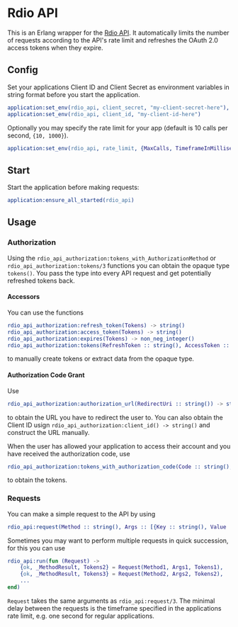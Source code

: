# Rdio API

This is an Erlang wrapper for the [Rdio API](http://www.rdio.com/developers/). It automatically limits the number of requests according to the API's rate limit and refreshes the OAuth 2.0 access tokens when they expire.

## Config

Set your applications Client ID and Client Secret as environment variables in string format before you start the application.

```erl
application:set_env(rdio_api, client_secret, "my-client-secret-here"),
application:set_env(rdio_api, client_id, "my-client-id-here")
```

Optionally you may specify the rate limit for your app (default is 10 calls per second, `{10, 1000}`).

```erl
application:set_env(rdio_api, rate_limit, {MaxCalls, TimeframeInMilliseconds})
```

## Start

Start the application before making requests:

```erl
application:ensure_all_started(rdio_api)
```

## Usage

### Authorization

Using the `rdio_api_authorization:tokens_with_AuthorizationMethod` or `rdio_api_authorization:tokens/3` functions you can obtain the opaque type `tokens()`. You pass the type into every API request and get potentially refreshed tokens back.

#### Accessors

You can use the functions

```erl
rdio_api_authorization:refresh_token(Tokens) -> string()
rdio_api_authorization:access_token(Tokens) -> string()
rdio_api_authorization:expires(Tokens) -> non_neg_integer()
rdio_api_authorization:tokens(RefreshToken :: string(), AccessToken :: string(), ExpirationTimestamp :: non_neg_integer()) -> tokens()
```

to manually create tokens or extract data from the opaque type.

#### Authorization Code Grant

Use

```erl
rdio_api_authorization:authorization_url(RedirectUri :: string()) -> string()
```

to obtain the URL you have to redirect the user to. You can also obtain the Client ID usign `rdio_api_authorization:client_id() -> string()` and construct the URL manually.

When the user has allowed your application to access their account and you have received the authorization code, use

```erl
rdio_api_authorization:tokens_with_authorization_code(Code :: string(), RedirectUri :: string()) -> {ok, tokens()} | {error, Reason}
```

to obtain the tokens.

### Requests

You can make a simple request to the API by using

```erl
rdio_api:request(Method :: string(), Args :: [{Key :: string(), Value :: string()}], Tokens :: tokens()) -> {ok, MethodResult :: map(), Tokens :: tokens()}
```

Sometimes you may want to perform multiple requests in quick succession, for this you can use

```erl
rdio_api:run(fun (Request) ->
    {ok, _MethodResult, Tokens2} = Request(Method1, Args1, Tokens1),
    {ok, _MethodResult, Tokens3} = Request(Method2, Args2, Tokens2),
    ...
end)
```

`Request` takes the same arguments as `rdio_api:request/3`. The minimal delay between the requests is the timeframe specified in the applications rate limit, e.g. one second for regular applications.
